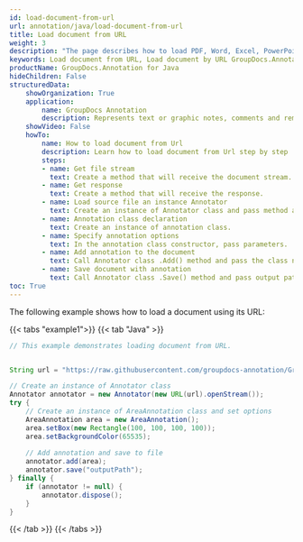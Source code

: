 ```yaml
---
id: load-document-from-url
url: annotation/java/load-document-from-url
title: Load document from URL
weight: 3
description: "The page describes how to load PDF, Word, Excel, PowerPoint documents from URL using GroupDocs.Annotation for Java."
keywords: Load document from URL, Load document by URL GroupDocs.Annotation
productName: GroupDocs.Annotation for Java
hideChildren: False
structuredData:
    showOrganization: True
    application:    
        name: GroupDocs Annotation
        description: Represents text or graphic notes, comments and remarks attached to a specific part of the content of the document using Java
    showVideo: False
    howTo:
        name: How to load document from Url
        description: Learn how to load document from Url step by step
        steps:
        - name: Get file stream
          text: Create a method that will receive the document stream.
        - name: Get response
          text: Create a method that will receive the response.
        - name: Load source file an instance Annotator
          text: Create an instance of Annotator class and pass method and Url to it. You may specify absolute or relative file path as per your requirements.
        - name: Annotation class declaration
          text: Create an instance of annotation class.
        - name: Specify annotation options 
          text: In the annotation class constructor, pass parameters.
        - name: Add annotation to the document
          text: Call Annotator class .Add() method and pass the class name annotation.
        - name: Save document with annotation
          text: Call Annotator class .Save() method and pass output path file with class SaveOptions.
toc: True
---
```


The following example shows how to load a document using its URL:

{{< tabs "example1">}}
{{< tab "Java" >}}
```java
// This example demonstrates loading document from URL.


String url = "https://raw.githubusercontent.com/groupdocs-annotation/GroupDocs.Annotation-for-Java/master/Examples/Resources/SampleFiles/input.pdf?raw=true";

// Create an instance of Annotator class
Annotator annotator = new Annotator(new URL(url).openStream());
try {
    // Create an instance of AreaAnnotation class and set options
    AreaAnnotation area = new AreaAnnotation();
    area.setBox(new Rectangle(100, 100, 100, 100));
    area.setBackgroundColor(65535);
    
    // Add annotation and save to file
    annotator.add(area);
    annotator.save("outputPath");
} finally {
    if (annotator != null) {
        annotator.dispose();
    }
}
```
{{< /tab >}}
{{< /tabs >}}